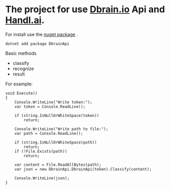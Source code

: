 # The project for use [Dbrain.io](https://dbrain.io/) Api and [Handl.ai](https://handl.ai/).

For install use the [nuget package](https://www.nuget.org/packages/DbrainApi) .
```
dotnet add package DbrainApi
```
Basic methods
- classify
- recognize
- result

For example:
```
void Execute()
{
    Console.WriteLine("Write token:");
    var token = Console.ReadLine();

    if (string.IsNullOrWhiteSpace(token)) 
        return;

    Console.WriteLine("Write path to file:");
    var path = Console.ReadLine();

    if (string.IsNullOrWhiteSpace(path)) 
        return;
    if (!File.Exists(path)) 
        return;

    var content = File.ReadAllBytes(path);
    var json = new DbrainApi.DbrainApi(token).Classify(content);

    Console.WriteLine(json);
}
```
